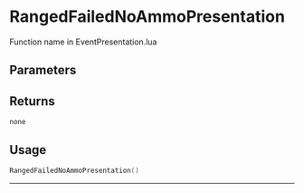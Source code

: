 # RangedFailedNoAmmoPresentation
Function name in EventPresentation.lua
## Parameters

## Returns
`none`
## Usage
```lua
RangedFailedNoAmmoPresentation()
```
---
